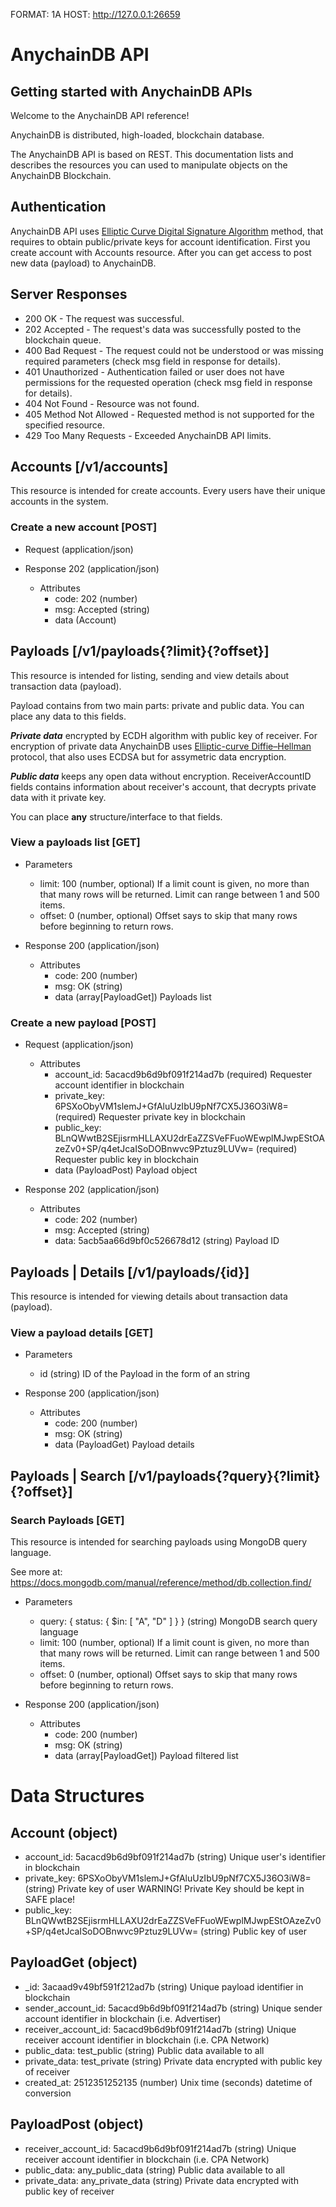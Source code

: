 FORMAT: 1A
HOST: http://127.0.0.1:26659

# AnychainDB API

## Getting started with AnychainDB APIs

Welcome to the AnychainDB API reference! 

AnychainDB is distributed, high-loaded, blockchain database.

The AnychainDB API is based on REST. 
This documentation lists and describes the resources you can used to manipulate objects on the AnychainDB Blockchain. 

## Authentication

AnychainDB API uses [Elliptic Curve Digital Signature Algorithm](https://en.wikipedia.org/wiki/Elliptic_Curve_Digital_Signature_Algorithm) method, 
that requires to obtain public/private keys for account identification.
First you create account with Accounts resource.
After you can get access to post new data (payload) to AnychainDB.

## Server Responses

+ 200 OK - The request was successful.
+ 202 Accepted - The request's data was successfully posted to the blockchain queue.
+ 400 Bad Request - The request could not be understood or was missing required parameters (check msg field in response for details).
+ 401 Unauthorized - Authentication failed or user does not have permissions for the requested operation (check msg field in response for details).
+ 404 Not Found - Resource was not found.
+ 405 Method Not Allowed - Requested method is not supported for the specified resource.
+ 429 Too Many Requests - Exceeded AnychainDB API limits.

## Accounts [/v1/accounts]

This resource is intended for create accounts.
Every users have their unique accounts in the system.

### Create a new account [POST]

+ Request (application/json)
    
+ Response 202 (application/json)
    + Attributes
        + code: 202 (number)
        + msg: Accepted (string)
        + data (Account)

## Payloads [/v1/payloads{?limit}{?offset}]

This resource is intended for listing, sending and view details about transaction data (payload).

Payload contains from two main parts: private and public data. You can place any data to this fields.

***Private data*** encrypted by ECDH algorithm with public key of receiver. For encryption of private data AnychainDB uses [Elliptic-curve Diffie–Hellman](https://en.wikipedia.org/wiki/Elliptic-curve_Diffie%E2%80%93Hellman) protocol, that also uses ECDSA but for assymetric data encryption.

***Public data*** keeps any open data without encryption.
ReceiverAccountID fields contains information about receiver's account, that decrypts private data with it private key.

You can place **any** structure/interface to that fields.

### View a payloads list [GET]

+ Parameters
    + limit: 100 (number, optional)
    If a limit count is given, no more than that many rows will be returned. Limit can range between 1 and 500 items.
    + offset: 0 (number, optional)
    Offset says to skip that many rows before beginning to return rows.

+ Response 200 (application/json)
    + Attributes
        + code: 200 (number)
        + msg: OK (string)
        + data (array[PayloadGet])
        Payloads list

### Create a new payload [POST]

+ Request (application/json)
    + Attributes
        + account_id: 5acacd9b6d9bf091f214ad7b (required)
        Requester account identifier in blockchain
        + private_key: 6PSXoObyVM1slemJ+GfAluUzIbU9pNf7CX5J36O3iW8= (required)
        Requester private key in blockchain
        + public_key: BLnQWwtB2SEjisrmHLLAXU2drEaZZSVeFFuoWEwplMJwpEStOAzeZv0+SP/q4etJcaISoDOBnwvc9Pztuz9LUVw= (required)
        Requester public key in blockchain
        + data (PayloadPost)
        Payload object

+ Response 202 (application/json)
    + Attributes
        + code: 202 (number)
        + msg: Accepted (string)
        + data: 5acb5aa66d9bf0c526678d12 (string)
        Payload ID

## Payloads | Details [/v1/payloads/{id}]

This resource is intended for viewing details about transaction data (payload).

### View a payload details [GET]

+ Parameters
    + id (string)
    ID of the Payload in the form of an string

+ Response 200 (application/json)
    + Attributes
        + code: 200 (number)
        + msg: OK (string)
        + data (PayloadGet)
        Payload details

## Payloads | Search [/v1/payloads{?query}{?limit}{?offset}]

### Search Payloads [GET]

This resource is intended for searching payloads using MongoDB query language.

See more at: https://docs.mongodb.com/manual/reference/method/db.collection.find/

+ Parameters
    + query: { status: { $in: [ "A", "D" ] } } (string)
    MongoDB search query language
    + limit: 100 (number, optional)
    If a limit count is given, no more than that many rows will be returned. Limit can range between 1 and 500 items.
    + offset: 0 (number, optional)
    Offset says to skip that many rows before beginning to return rows.

+ Response 200 (application/json)
    + Attributes
        + code: 200 (number)
        + msg: OK (string)
        + data (array[PayloadGet])
        Payload filtered list

# Data Structures

## Account (object)
+ account_id: 5acacd9b6d9bf091f214ad7b (string)
Unique user's identifier in blockchain
+ private_key: 6PSXoObyVM1slemJ+GfAluUzIbU9pNf7CX5J36O3iW8= (string)
Private key of user WARNING! Private Key should be kept in SAFE place!
+ public_key: BLnQWwtB2SEjisrmHLLAXU2drEaZZSVeFFuoWEwplMJwpEStOAzeZv0+SP/q4etJcaISoDOBnwvc9Pztuz9LUVw= (string)
Public key of user

## PayloadGet (object)

+ _id: 3acaad9v49bf591f212ad7b (string)
Unique payload identifier in blockchain
+ sender_account_id: 5acacd9b6d9bf091f214ad7b (string)
Unique sender account identifier in blockchain (i.e. Advertiser)
+ receiver_account_id: 5acacd9b6d9bf091f214ad7b (string)
Unique receiver account identifier in blockchain (i.e. CPA Network)
+ public_data: test_public (string)
Public data available to all
+ private_data: test_private (string)
Private data encrypted with public key of receiver
+ created_at: 2512351252135 (number)
Unix time (seconds) datetime of conversion

## PayloadPost (object)

+ receiver_account_id: 5acacd9b6d9bf091f214ad7b (string)
Unique receiver account identifier in blockchain (i.e. CPA Network)
+ public_data: any_public_data (string)
Public data available to all
+ private_data: any_private_data (string)
Private data encrypted with public key of receiver